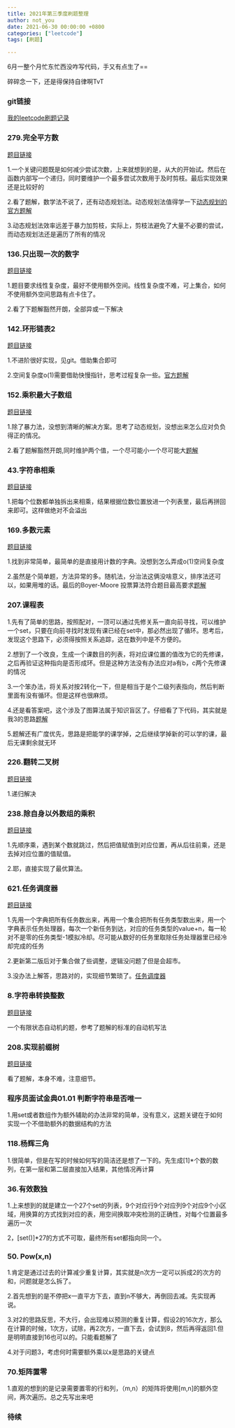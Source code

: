 ```yaml
---
title: 2021年第三季度刷题整理
author: not_you
date: 2021-06-30 00:00:00 +0800
categories: ["leetcode"]
tags: [刷题]

---
```


6月一整个月忙东忙西没咋写代码，手又有点生了==

碎碎念一下，还是得保持自律啊TvT

### git链接

[我的leetcode刷题记录](https://github.com/hubing1791/my_leetcode)

### 279.完全平方数

[题目链接](https://leetcode-cn.com/problems/perfect-squares/)

1.一个关键问题既是如何减少尝试次数，上来就想到的是，从大的开始试。然后在函数内部写一个递归，同时要维护一个最多尝试次数用于及时剪枝。最后实现效果还是比较好的

2.看了题解，数学法不说了，还有动态规划法。动态规划法值得学一下[动态规划的官方题解](https://leetcode-cn.com/problems/perfect-squares/solution/wan-quan-ping-fang-shu-by-leetcode-solut-t99c/)

3.动态规划法效率远差于暴力加剪枝，实际上，剪枝法避免了大量不必要的尝试，而动态规划法还是遍历了所有的情况



### 136.只出现一次的数字

[题目链接](https://leetcode-cn.com/problems/single-number/)

1.题目要求线性复杂度，最好不使用额外空间。线性复杂度不难，可上集合，如何不使用额外空间思路有点卡住了。

2.看了下题解豁然开朗，全部异或一下解决



### 142.环形链表2

[题目链接](https://leetcode-cn.com/problems/linked-list-cycle-ii/)

1.不进阶很好实现，见git。借助集合即可

2.空间复杂度o(1)需要借助快慢指针，思考过程复杂一些。[官方题解](https://leetcode-cn.com/problems/linked-list-cycle-ii/solution/huan-xing-lian-biao-ii-by-leetcode-solution/)



### 152.乘积最大子数组

[题目链接](https://leetcode-cn.com/problems/maximum-product-subarray/)

1.除了暴力法，没想到清晰的解决方案。思考了动态规划，没想出来怎么应对负负得正的情况。

2.看了题解豁然开朗,同时维护两个值，一个尽可能小一个尽可能大[题解](https://leetcode-cn.com/problems/maximum-product-subarray/solution/cheng-ji-zui-da-zi-shu-zu-by-leetcode-solution/)



### 43.字符串相乘

[题目链接](https://leetcode-cn.com/problems/multiply-strings/)

1.把每个位数都单独拆出来相乘，结果根据位数位置放进一个列表里，最后再拼回来即可。这样做绝对不会溢出



### 169.多数元素

[题目链接](https://leetcode-cn.com/problems/majority-element/)

1.找到非常简单，最简单的是直接用计数的字典。没想到怎么弄成o(1)空间复杂度

2.虽然是个简单题，方法异常的多。随机法，分治法这俩没啥意义，排序法还可以，如果用堆的话。最后的Boyer-Moore 投票算法符合题目最高要求[题解](https://leetcode-cn.com/problems/majority-element/solution/duo-shu-yuan-su-by-leetcode-solution/)



### 207.课程表

1.先有了简单的思路，按照配对，一顶可以通过先修关系一直向前寻找，可以维护一个set，只要在向前寻找时发现有课已经在set中，那必然出现了循环。思考后，发现这个思路下，必须得按照关系追踪，这在数列中是不方便的。

2.想到了一个改良，生成一个课数目的列表，将对应课位置的值改为它的先修课，之后再验证这种指向是否形成环。但是这种方法没有办法应对a有b，c两个先修课的情况

3.一个笨办法，将关系对按2转化一下，但是相当于是个二级列表指向，然后判断里面有没有循环。但是这样也很麻烦。

4.还是看答案吧，这个涉及了图算法属于知识盲区了。仔细看了下代码，其实就是我3的思路[题解](https://leetcode-cn.com/problems/course-schedule/solution/ke-cheng-biao-by-leetcode-solution/)

5.题解还有广度优先，思路是把能学的课学掉，之后继续学掉新的可以学的课，最后无课剩余就无环



### 226.翻转二叉树

[题目链接](https://leetcode-cn.com/problems/invert-binary-tree/)

1.递归解决



### 238.除自身以外数组的乘积

[题目链接](https://leetcode-cn.com/problems/product-of-array-except-self/)

1.先顺序乘，遇到某个数就跳过，然后把值赋值到对应位置，再从后往前乘，还是去掉对应位置的值赋值。

2.耶，直接实现了最优算法。



### 621.任务调度器

[题目链接](https://leetcode-cn.com/problems/task-scheduler/)

1.先用一个字典把所有任务数出来，再用一个集合把所有任务类型数出来，用一个字典表示任务处理器，每次一个新任务到达，对应的任务类型的value+n，每一轮对不是零的任务类型-1模拟冷却。尽可能从数好的任务里取除任务处理器里已经冷却完成的任务

2.更新第二版后对于集合做了些调整，逻辑没问题了但是会超市。

3.没办法上解答，思路对的，实现细节繁琐了。[任务调度器](https://leetcode-cn.com/problems/task-scheduler/solution/ren-wu-diao-du-qi-by-leetcode-solution-ur9w/)



### 8.字符串转换整数

[题目链接](https://leetcode-cn.com/problems/string-to-integer-atoi/)

一个有限状态自动机的题，参考了题解的标准的自动机写法



### 208.实现前缀树

[题目链接](https://leetcode-cn.com/problems/implement-trie-prefix-tree/)

看了题解，本身不难，注意细节。



### 程序员面试金典01.01 判断字符串是否唯一

1.用set或者数组作为额外辅助的办法非常的简单，没有意义，这题关键在于如何实现一个不借助额外的数据结构的方法



### 118.杨辉三角

1.很简单，但是在写的时候如何写的简洁还是想了一下的。先生成[1]*个数的数列，在第一层和第二层直接加入结果，其他情况再计算



### 36.有效数独

1.上来想到的就是建立一个27个set的列表，9个对应行9个对应列9个对应9个小区域，用换算的方式找到对应的表，用空间换取冲突检测的正确性，对每个位置最多遍历一次

2，[set()]*27的方式不可取，最终所有set都指向同一个。



### 50. Pow(x,n)

1.肯定是通过过去的计算减少重复计算，其实就是n次方一定可以拆成2的次方的和，问题就是怎么拆了。

2.首先想到的是不停把x一直平方下去，直到n不够大，再倒回去减。先实现再说。

3.对2的思路反思，不大行，会出现难以预测的重复计算，假设2的16次方，那么在计算的时候，1次方，试除，再2次方，一直下去，会试到8，然后再得返回1.但是明明直接到16也可以的。只能看题解了

4.对于问题3，考虑何时需要额外乘以x是思路的关键点



### 70.矩阵置零

1.直观的想到的是记录需要置零的行和列，（m,n）的矩阵将使用[m,n]的额外空间，两次遍历。总之先写出来吧



### 待续



